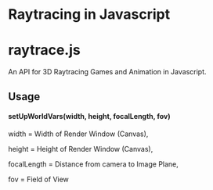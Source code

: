 # Raytracing in Javascript
# raytrace.js

An API for 3D Raytracing Games and Animation in Javascript.

## Usage
#### setUpWorldVars(width, height, focalLength, fov)
width = Width of Render Window (Canvas),

height = Height of Render Window (Canvas),

focalLength = Distance from camera to Image Plane,

fov = Field of View

